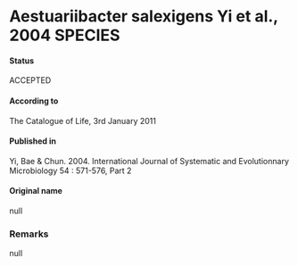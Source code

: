 # Aestuariibacter salexigens Yi et al., 2004 SPECIES

#### Status
ACCEPTED

#### According to
The Catalogue of Life, 3rd January 2011

#### Published in
Yi, Bae & Chun. 2004. International Journal of Systematic and Evolutionnary Microbiology 54 : 571-576, Part 2 

#### Original name
null

### Remarks
null